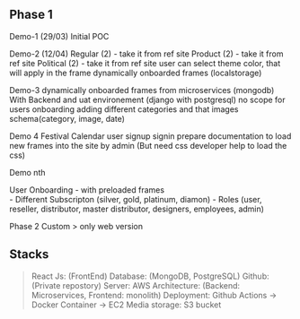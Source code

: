 Phase 1
-------
Demo-1 (29/03)
    Initial POC

Demo-2 (12/04)
    Regular (2) - take it from ref site
    Product (2) - take it from ref site
    Political (2) - take it from ref site
    user can select theme color, that will apply in the frame
    dynamically onboarded frames (localstorage)

Demo-3 
    dynamically onboarded frames from microservices (mongodb)
    With Backend and uat environement (django with postgresql)
        no scope for users onboarding
        adding different categories and that images 
            schema(category, image, date)

Demo 4
    Festival Calendar
    user signup
    signin
    prepare documentation to load new frames into the site by admin (But need css developer help to load the css)


Demo nth

User Onboarding
    - with preloaded frames  
    - Different Subscripton (silver, gold, platinum, diamon)
    - Roles (user, reseller, distributor, master distributor, designers, employees, admin)

Phase 2
Custom > only web version


Stacks
------
> React Js: (FrontEnd)
> Database: (MongoDB, PostgreSQL)
> Github: (Private repostory)
> Server: AWS 
> Architecture: (Backend: Microservices, Frontend: monolith)
> Deployment: Github Actions -> Docker Container -> EC2
> Media storage: S3 bucket